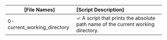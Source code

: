 | [File Names]                                          | [Script Description]                                                                                      |
| ----------------------------------------------------- | :-------------------------------------------------------------------------------------------------------- |
| 0-current_working_directory                           |  ✓ A script that prints the absolute path name of the current working directory.                          |
